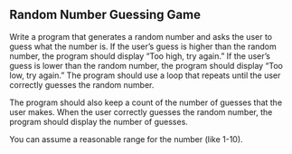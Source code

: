 ## Random Number Guessing Game
Write a program that generates a random number and asks the user to guess what the number is. If the user’s guess is higher than the random number, the program should display “Too high, try again.” If the user’s guess is lower than the random number, the program should display “Too low, try again.” The program should use a loop that repeats until the user correctly guesses the random number.

The program should also keep a count of the number of guesses that the user makes. When the user correctly guesses the random number, the program should display the number of guesses.

You can assume a reasonable range for the number (like 1-10). 
